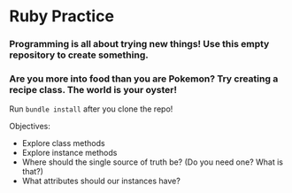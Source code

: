 # Ruby Practice

### Programming is all about trying new things! Use this empty repository to create something.
### Are you more into food than you are Pokemon? Try creating a recipe class. The world is your oyster!

Run ```bundle install``` after you clone the repo!

Objectives:

- Explore class methods
- Explore instance methods
- Where should the single source of truth be? (Do you need one? What is that?)
- What attributes should our instances have?
